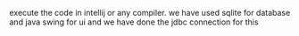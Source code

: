 execute the code in intellij or any compiler. we have used sqlite for database and java swing for ui and we have done the jdbc connection for this
